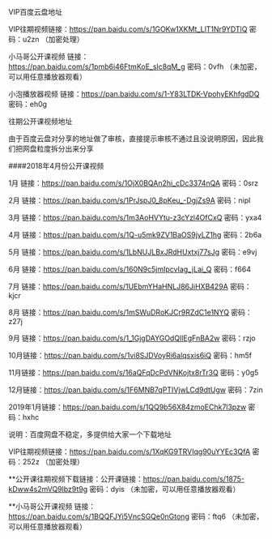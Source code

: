 VIP百度云盘地址

VIP往期视频链接：https://pan.baidu.com/s/1GOKw1XKMt_LlT1Nr9YDTlQ 密码：u2zn （加密处理）

小马哥公开课视频 链接：https://pan.baidu.com/s/1pmb6i46FtmKoE_slc8qM_g 密码：0vfh （未加密，可以用任意播放器观看）

小泡播放器视频 链接：https://pan.baidu.com/s/1-Y83LTDK-VpohyEKhfgdDQ 密码：eh0g 


往期公开课视频地址

由于百度云盘对分享的地址做了审核，直接提示审核不通过且没说明原因，因此我们把网盘粒度拆分出来分享

####2018年4月份公开课视频


1月 链接：https://pan.baidu.com/s/1OjX0BQAn2hi_cDc3374nQA 密码：0srz 

2月 链接：https://pan.baidu.com/s/1PrJspJ0_8pKeu_-DgjZs9A 密码：nipl 

3月 链接：https://pan.baidu.com/s/1m3AoHVYtu-z3cYzl4OfCxQ 密码：yxa4 

4月 链接：https://pan.baidu.com/s/1Q-u5mk9ZV1BaOS9jvLZ1hg 密码：2b6a 

5月 链接：https://pan.baidu.com/s/1LbNUJLBxJRdHUxtxj77sJg 密码：e9vj 

6月 链接：https://pan.baidu.com/s/160N9c5jmIpcvIag_jLai_Q 密码：f664 

7月 链接：https://pan.baidu.com/s/1UEbmYHaHNLJ86JiHXB429A 密码：kjcr

8月 链接：https://pan.baidu.com/s/1mSWuDRoKJCr9RZdC1e1NYQ 密码：z27j 

9月 链接：https://pan.baidu.com/s/1_1GjgDAYGOdQIlEgFnBA2w 密码：rzjo

10月链接：https://pan.baidu.com/s/1vi8SJDVoyRi6alqsxis6iQ 密码：hm5f 

11月链接：https://pan.baidu.com/s/16aQFqDcPdVNKojtx8rTr3Q 密码：y0g5 

12月链接：https://pan.baidu.com/s/1F6MNB7qPTIVjwLCd9dtUgw 密码：7zin 

2019年1月链接：https://pan.baidu.com/s/1QQ9b56X84zmoEChk7l3pzw  密码：hxhc


说明：百度网盘不稳定，多提供给大家一个下载地址

VIP往期视频链接：https://pan.baidu.com/s/1XqKG9TRVIqg90uYYEc3QfA 密码：252z （加密处理）

**公开课往期视频下载链接：公开课链接：https://pan.baidu.com/s/1875-kDww4s2mVQ9lbz9t9g 密码：dyis （未加密，可以用任意播放器观看）

**小马哥公开课视频 链接：https://pan.baidu.com/s/1BQQFJYi5VncSGQe0nGtong 密码：ftq6 （未加密，可以用任意播放器观看）